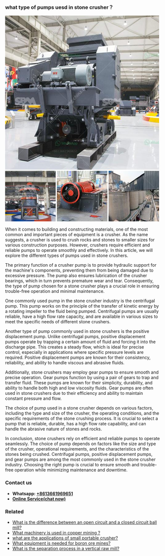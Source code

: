 <h3>what type of pumps uesd in stone crusher？</h3><img src='1701743030.jpg' alt=''><p>When it comes to building and constructing materials, one of the most common and important pieces of equipment is a crusher. As the name suggests, a crusher is used to crush rocks and stones to smaller sizes for various construction purposes. However, crushers require efficient and reliable pumps to operate smoothly and effectively. In this article, we will explore the different types of pumps used in stone crushers.</p><p>The primary function of a crusher pump is to provide hydraulic support for the machine's components, preventing them from being damaged due to excessive pressure. The pump also ensures lubrication of the crusher bearings, which in turn prevents premature wear and tear. Consequently, the type of pump chosen for a stone crusher plays a crucial role in ensuring trouble-free operation and minimal maintenance.</p><p>One commonly used pump in the stone crusher industry is the centrifugal pump. This pump works on the principle of the transfer of kinetic energy by a rotating impeller to the fluid being pumped. Centrifugal pumps are usually reliable, have a high flow rate capacity, and are available in various sizes to meet the specific needs of different stone crushers.</p><p>Another type of pump commonly used in stone crushers is the positive displacement pump. Unlike centrifugal pumps, positive displacement pumps operate by trapping a certain amount of fluid and forcing it into the discharge pipe. This creates a steady flow, which is ideal for precise control, especially in applications where specific pressure levels are required. Positive displacement pumps are known for their consistency, reliability, and ability to handle viscous and abrasive fluids.</p><p>Additionally, stone crushers may employ gear pumps to ensure smooth and precise operation. Gear pumps function by using a pair of gears to trap and transfer fluid. These pumps are known for their simplicity, durability, and ability to handle both high and low viscosity fluids. Gear pumps are often used in stone crushers due to their efficiency and ability to maintain constant pressure and flow.</p><p>The choice of pump used in a stone crusher depends on various factors, including the type and size of the crusher, the operating conditions, and the specific requirements of the stone crushing process. It is crucial to select a pump that is reliable, durable, has a high flow rate capability, and can handle the abrasive nature of stones and rocks.</p><p>In conclusion, stone crushers rely on efficient and reliable pumps to operate seamlessly. The choice of pump depends on factors like the size and type of the crusher, operational requirements, and the characteristics of the stones being crushed. Centrifugal pumps, positive displacement pumps, and gear pumps are among the most commonly used in the stone crusher industry. Choosing the right pump is crucial to ensure smooth and trouble-free operation while minimizing maintenance and downtime.</p><h3>Contact us</h3><ul><li><strong>Whatsapp:&nbsp;<a href="https://wa.me/8613661969651">+8613661969651</a></strong></li><li><a href="https://swt.shibang-china.com/?git&amp;zhl&amp;what type of pumps uesd in stone crusher？"><strong>Online Service(chat now)</strong></a></li></ul><h3>Related</h3><ul><li><a href='What is the difference between an open circuit and a closed circuit ball mill.md'>What is the difference between an open circuit and a closed circuit ball mill?</a></li><li><a href='What machinery is used in copper mining .md'>What machinery is used in copper mining ?</a></li><li><a href='what are the applications of small portable crusher.md'>what are the applications of small portable crusher?</a></li><li><a href='What equipment is needed for boron ore mines.md'>What equipment is needed for boron ore mines?</a></li><li><a href='What is the separation process in a vertical raw mill.md'>What is the separation process in a vertical raw mill?</a></li></ul>